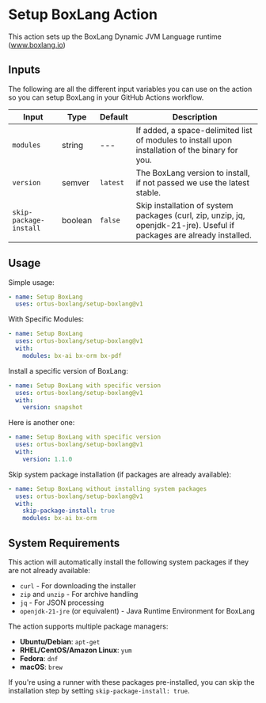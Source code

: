 # Setup BoxLang Action

This action sets up the BoxLang Dynamic JVM Language runtime (www.boxlang.io)

## Inputs

The following are all the different input variables you can use on the action so you can setup BoxLang in your GitHub Actions workflow.

| Input                    | Type          | Default       | Description |
| ------------------------ | ------------- | ------------- | ----------- |
| `modules`              | string        | ---           | If added, a space-delimited list of modules to install upon installation of the binary for you. |
| `version`                | semver        | `latest`      | The BoxLang version to install, if not passed we use the latest stable. |
| `skip-package-install`   | boolean       | `false`       | Skip installation of system packages (curl, zip, unzip, jq, openjdk-21-jre). Useful if packages are already installed. |

## Usage

Simple usage:

```yaml
- name: Setup BoxLang
  uses: ortus-boxlang/setup-boxlang@v1
```

With Specific Modules:

```yaml
- name: Setup BoxLang
  uses: ortus-boxlang/setup-boxlang@v1
  with:
    modules: bx-ai bx-orm bx-pdf
```

Install a specific version of BoxLang:

```yaml
- name: Setup BoxLang with specific version
  uses: ortus-boxlang/setup-boxlang@v1
  with:
    version: snapshot
```

Here is another one:

```yaml
- name: Setup BoxLang with specific version
  uses: ortus-boxlang/setup-boxlang@v1
  with:
    version: 1.1.0
```

Skip system package installation (if packages are already available):

```yaml
- name: Setup BoxLang without installing system packages
  uses: ortus-boxlang/setup-boxlang@v1
  with:
    skip-package-install: true
    modules: bx-ai bx-orm
```

## System Requirements

This action will automatically install the following system packages if they are not already available:
- `curl` - For downloading the installer
- `zip` and `unzip` - For archive handling
- `jq` - For JSON processing
- `openjdk-21-jre` (or equivalent) - Java Runtime Environment for BoxLang

The action supports multiple package managers:
- **Ubuntu/Debian**: `apt-get`
- **RHEL/CentOS/Amazon Linux**: `yum`
- **Fedora**: `dnf`
- **macOS**: `brew`

If you're using a runner with these packages pre-installed, you can skip the installation step by setting `skip-package-install: true`.
